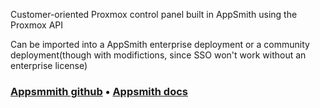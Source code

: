 Customer-oriented Proxmox control panel built in AppSmith using the Proxmox API

Can be imported into a AppSmith enterprise deployment or a community deployment(though with modifictions, since SSO won't work without an enterprise license)

### [Appsmmith github](https://github.com/appsmithorg/appsmith) • [Appsmith docs](https://docs.appsmith.com/?utm_source=github&utm_medium=social&utm_content=appsmith_docs&utm_campaign=null&utm_term=appsmith_docs)
